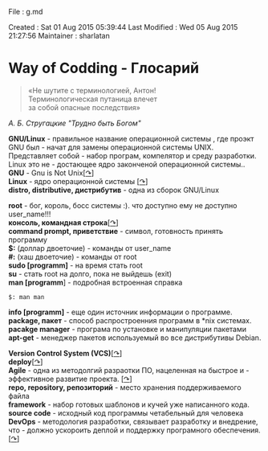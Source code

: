 File          : g.md

Created       : Sat 01 Aug 2015 05:39:44
Last Modified : Wed 05 Aug 2015 21:27:56
Maintainer    : sharlatan


#  Way of Codding - Глосарий #
> «Не шутите с терминологией, Антон!  
> Терминологическая путаница влечет  
> за собой опасные последствия»  

_А. Б. Стругацкие "Трудно быть Богом"_

__GNU/Linux__ - правильное название операционной системы , где проэкт GNU был
              - начат для замены операционной системы UNIX. Представляет собой
              - набор програм, компелятор и среду разработки. Linux это не
              - достающее ядро законченой операционной системы..  
__GNU__ - Gnu is Not Unix\[[↷](https://www.gnu.org/home.en.html "GNU OS")\]  
__Linux__ - ядро операционной системы \[[↷](https://kernel.org/ "Linux Kernel")\]  
__distro, distributive, дистрибутив__ - одна из сборок  GNU/Linux  

__root__ - бог, король, босс системы :). что доступно ему не доступно  user_name!!!  
__консоль, командная строка__\[[↷](https://goo.gl/rfjOh "Command-line interface")\]  
__command prompt, приветствие__ - символ, готовность принять программу  
__$:__ (доллар двоеточие) - команды от user_name  
__\#:__ (хаш двоеточие) - команды от root  
__sudo [programm]__ - на время стать root  
__su__ - стать root на долго, пока не выйдешь (exit)  
__man [programm__] - подробная встроенная справка  

    $: man man

__info [programm]__ - еще один источник информации о программе.  
__package, пакет__ - способ распростроенния программ в \*nix системах.  
__pacakge manager__  - програма по установке и манипуляции пакетами  
__apt-get__ - менеджер пакетов используемый во все дистрибутивы Debian.  

__Version Control System (VCS)__\[[↷](https://goo.gl/UV5dd9 "Wiki англ")\]  
__deploy__\[[↷](https://goo.gl/spqxxk "Wiki англ")\]  
__Agile__   - одна из методолгий разраотки ПО, нацеленная на быстрое и
            - эффективное развитие проекта.
            \[[↷](https://goo.gl/nJ7R5 "Wiki англ")\]   
__repo, repository, репозиторий__ - место хранения поддерживаемого файла  
__framework__ -  набор готовых шаблонов и кучей уже написанного кода.  
__source code__ - исходный код программы четабельный для человека  
__DevOps__  - методология разработки, связывает разработку и внедрение, что
            - должно ускороить деплой и поддержку програмного обеспечения.
            [[↷](https://en.wikipedia.org/wiki/DevOps "Wiki англ")\]   


